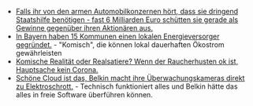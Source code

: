 * [Falls ihr von den armen Automobilkonzernen hört, dass sie dringend Staatshilfe benötigen - fast 6 Milliarden Euro schütten sie gerade als Gewinne gegenüber ihren Aktionären aus.](https://www.sonnenseite.com/de/wirtschaft/keine-staatshilfen-fr-dividenden-zahlende-konzerne.html)
* [In Bayern haben 15 Kommunen einen lokalen Energieversorger gegründet.](https://www.sonnenseite.com/de/energie/15-kommunen-in-oberbayern-grnden-gemeinsamen-energieversorger17964.html) - "Komisch", die können lokal dauerhaften Ökostrom gewährleisten
* [Komische Realität oder Realsatiere? Wenn der Raucherhusten ok ist, Hauptsache kein Corona.](https://tuxproject.de/blog/2020/05/motork-static-minigolf-statt-geisterball/)
* [Schöne Cloud ist das, Belkin macht ihre Überwachungskameras direkt zu Elektroschrott.](https://www.golem.de/news/smart-home-belkin-macht-ueberwachungskameras-zu-elektroschrott-2005-148377.html) - Technisch funktioniert alles und Belkin hätte das alles in freie Software überführen können.
